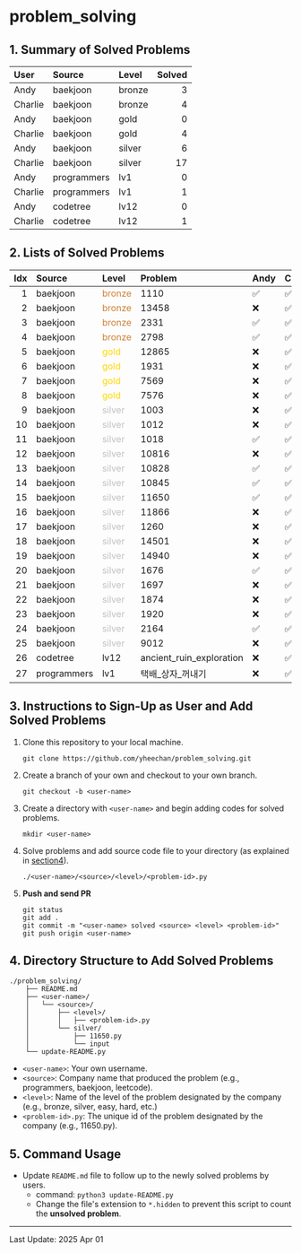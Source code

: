 # problem_solving

## 1. Summary of Solved Problems
<!-- START_TABLE_SUMMARY -->
| User    | Source      | Level   |   Solved |
|:--------|:------------|:--------|---------:|
| Andy    | baekjoon    | bronze  |        3 |
| Charlie | baekjoon    | bronze  |        4 |
| Andy    | baekjoon    | gold    |        0 |
| Charlie | baekjoon    | gold    |        4 |
| Andy    | baekjoon    | silver  |        6 |
| Charlie | baekjoon    | silver  |       17 |
| Andy    | programmers | lv1     |        0 |
| Charlie | programmers | lv1     |        1 |
| Andy    | codetree    | lv12    |        0 |
| Charlie | codetree    | lv12    |        1 |
<!-- END_TABLE_SUMMARY -->

## 2. Lists of Solved Problems
<!-- START_TABLE_LIST -->
|   Idx | Source      | Level                                      | Problem                  | Andy   | Charlie   |
|------:|:------------|:-------------------------------------------|:-------------------------|:-------|:----------|
|     1 | baekjoon    | <span style="color:#CD7F32;">bronze</span> | 1110                     | ✅      | ✅         |
|     2 | baekjoon    | <span style="color:#CD7F32;">bronze</span> | 13458                    | ❌      | ✅         |
|     3 | baekjoon    | <span style="color:#CD7F32;">bronze</span> | 2331                     | ✅      | ✅         |
|     4 | baekjoon    | <span style="color:#CD7F32;">bronze</span> | 2798                     | ✅      | ✅         |
|     5 | baekjoon    | <span style="color:#FFD700;">gold</span>   | 12865                    | ❌      | ✅         |
|     6 | baekjoon    | <span style="color:#FFD700;">gold</span>   | 1931                     | ❌      | ✅         |
|     7 | baekjoon    | <span style="color:#FFD700;">gold</span>   | 7569                     | ❌      | ✅         |
|     8 | baekjoon    | <span style="color:#FFD700;">gold</span>   | 7576                     | ❌      | ✅         |
|     9 | baekjoon    | <span style="color:#C0C0C0;">silver</span> | 1003                     | ❌      | ✅         |
|    10 | baekjoon    | <span style="color:#C0C0C0;">silver</span> | 1012                     | ❌      | ✅         |
|    11 | baekjoon    | <span style="color:#C0C0C0;">silver</span> | 1018                     | ✅      | ✅         |
|    12 | baekjoon    | <span style="color:#C0C0C0;">silver</span> | 10816                    | ❌      | ✅         |
|    13 | baekjoon    | <span style="color:#C0C0C0;">silver</span> | 10828                    | ✅      | ✅         |
|    14 | baekjoon    | <span style="color:#C0C0C0;">silver</span> | 10845                    | ✅      | ✅         |
|    15 | baekjoon    | <span style="color:#C0C0C0;">silver</span> | 11650                    | ✅      | ✅         |
|    16 | baekjoon    | <span style="color:#C0C0C0;">silver</span> | 11866                    | ❌      | ✅         |
|    17 | baekjoon    | <span style="color:#C0C0C0;">silver</span> | 1260                     | ❌      | ✅         |
|    18 | baekjoon    | <span style="color:#C0C0C0;">silver</span> | 14501                    | ❌      | ✅         |
|    19 | baekjoon    | <span style="color:#C0C0C0;">silver</span> | 14940                    | ❌      | ✅         |
|    20 | baekjoon    | <span style="color:#C0C0C0;">silver</span> | 1676                     | ✅      | ✅         |
|    21 | baekjoon    | <span style="color:#C0C0C0;">silver</span> | 1697                     | ❌      | ✅         |
|    22 | baekjoon    | <span style="color:#C0C0C0;">silver</span> | 1874                     | ❌      | ✅         |
|    23 | baekjoon    | <span style="color:#C0C0C0;">silver</span> | 1920                     | ❌      | ✅         |
|    24 | baekjoon    | <span style="color:#C0C0C0;">silver</span> | 2164                     | ✅      | ✅         |
|    25 | baekjoon    | <span style="color:#C0C0C0;">silver</span> | 9012                     | ❌      | ✅         |
|    26 | codetree    | lv12                                       | ancient_ruin_exploration | ❌      | ✅         |
|    27 | programmers | lv1                                        | 택배_상자_꺼내기                | ❌      | ✅         |
<!-- END_TABLE_LIST -->

## 3. Instructions to Sign-Up as User and Add Solved Problems
1. Clone this repository to your local machine.
    ```
    git clone https://github.com/yheechan/problem_solving.git
    ```
2. Create a branch of your own and checkout to your own branch.
    ```
    git checkout -b <user-name>
    ```
3. Create a directory with ``<user-name>`` and begin adding codes for solved problems.
    ```
    mkdir <user-name>
    ```
4. Solve problems and add source code file to your directory (as explained in [section4](#4-directory-structure-to-add-solved-problems)).
    ```
    ./<user-name>/<source>/<level>/<problem-id>.py
    ```
5. **Push and send PR**
    ```
    git status
    git add .
    git commit -m "<user-name> solved <source> <level> <problem-id>"
    git push origin <user-name>
    ```

## 4. Directory Structure to Add Solved Problems
```
./problem_solving/
    ├── README.md
    ├── <user-name>/
    │   └── <source>/
    │       ├── <level>/
    │       │   ├── <problem-id>.py
    │       └── silver/
    │           ├── 11650.py
    │           └── input
    └── update-README.py
```
* ``<user-name>``: Your own username.
* ``<source>``: Company name that produced the problem (e.g., programmers, baekjoon, leetcode).
* ``<level>``: Name of the level of the problem designated by the company (e.g., bronze, silver, easy, hard, etc.)
* ``<problem-id>.py``: The unique id of the problem designated by the company (e.g., 11650.py).


## 5. Command Usage
* Update ``README.md`` file to follow up to the newly solved problems by users.
  * command: ``python3 update-README.py``
  * Change the file's extension to ``*.hidden`` to prevent this script to count the **unsolved problem**.

---

<!-- START_LAST_UPDATED -->
Last Update: 2025 Apr 01
<!-- END_LAST_UPDATED -->
